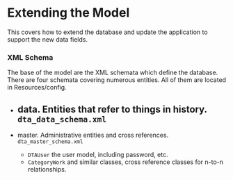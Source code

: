 # Extending the Model

This covers how to extend the database and update the application to support the new data fields.

### XML Schema

The base of the model are the XML schemata which define the database.
There are four schemata covering numerous entities.
All of them are located in Resources/config.

- data. Entities that refer to things in history. ```dta_data_schema.xml```
    - 

- master. Administrative entities and cross references. ```dta_master_schema.xml```
    - ```DTAUser``` the user model, including password, etc.
    - ```CategoryWork``` and similar classes, cross reference classes for n-to-n relationships.